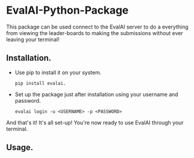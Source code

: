 # EvalAI-Python-Package

This package can be used connect to the EvalAI server to do a everything from viewing the leader-boards to making the submissions without ever leaving your terminal!

## Installation.

* Use pip to install it on your system.

    `pip install evalai.`


* Set up the package just after installation using your username and password.

    `evalai login -u <USERNAME> -p <PASSWORD>`

And that's it! It's all set-up! You're now ready to use EvalAI through your terminal.

## Usage.
